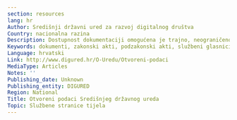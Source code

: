 ```yaml
---
section: resources
lang: hr
Author: Središnji državni ured za razvoj digitalnog društva
Country: nacionalna razina
Description: Dostupnost dokumentaciji omogućena je trajno, neograničeno i besplatno na portalu Ureda. Svojim radom Ured prinosi transparentnosti rada tijela javne vlasti i pruža veće mogućnosti informiranosti svim građanima.
Keywords: dokumenti, zakonski akti, podzakonski akti, službeni glasnici
Language: hrvatski
Link: http://www.digured.hr/O-Uredu/Otvoreni-podaci
MediaType: Articles
Notes: ''
Publishing_date: Unknown
Publishing_entity: DIGURED
Region: National
Title: Otvoreni podaci Središnjeg državnog ureda
Topic: Službene stranice tijela
---
```

